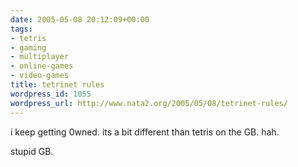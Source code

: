 ```yaml
---
date: 2005-05-08 20:12:09+00:00
tags:
- tetris
- gaming
- multiplayer
- online-games
- video-games
title: tetrinet rules
wordpress_id: 1055
wordpress_url: http://www.nata2.org/2005/05/08/tetrinet-rules/
---
```


i keep getting 0wned. its a bit different than tetris on the GB. hah. 

stupid GB.